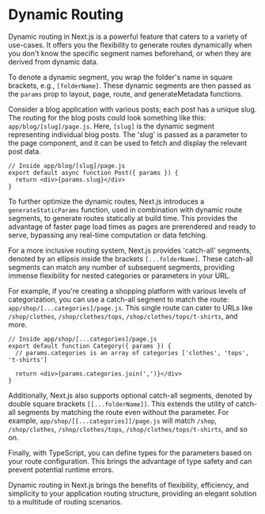 # Dynamic Routing

Dynamic routing in Next.js is a powerful feature that caters to a variety of use-cases. It offers you the flexibility to generate routes dynamically when you don't know the specific segment names beforehand, or when they are derived from dynamic data.

To denote a dynamic segment, you wrap the folder's name in square brackets, e.g., `[folderName]`. These dynamic segments are then passed as the `params` prop to layout, page, route, and generateMetadata functions.

Consider a blog application with various posts; each post has a unique slug. The routing for the blog posts could look something like this: `app/blog/[slug]/page.js`. Here, `[slug]` is the dynamic segment representing individual blog posts. The 'slug' is passed as a parameter to the page component, and it can be used to fetch and display the relevant post data.

```tsx
// Inside app/blog/[slug]/page.js
export default async function Post({ params }) {
  return <div>{params.slug}</div>
}
```

To further optimize the dynamic routes, Next.js introduces a `generateStaticParams` function, used in combination with dynamic route segments, to generate routes statically at build time. This provides the advantage of faster page load times as pages are prerendered and ready to serve, bypassing any real-time computation or data fetching.

For a more inclusive routing system, Next.js provides 'catch-all' segments, denoted by an ellipsis inside the brackets `[...folderName]`. These catch-all segments can match any number of subsequent segments, providing immense flexibility for nested categories or parameters in your URL.

For example, if you're creating a shopping platform with various levels of categorization, you can use a catch-all segment to match the route: `app/shop/[...categories]/page.js`. This single route can cater to URLs like `/shop/clothes`, `/shop/clothes/tops`, `/shop/clothes/tops/t-shirts`, and more.

```tsx
// Inside app/shop/[...categories]/page.js
export default function Category({ params }) {
  // params.categories is an array of categories ['clothes', 'tops', 't-shirts']

  return <div>{params.categories.join(',')}</div>
}
```

Additionally, Next.js also supports optional catch-all segments, denoted by double square brackets `[[...folderName]]`. This extends the utility of catch-all segments by matching the route even without the parameter. For example, `app/shop/[[...categories]]/page.js` will match `/shop`, `/shop/clothes`, `/shop/clothes/tops`, `/shop/clothes/tops/t-shirts`, and so on.

Finally, with TypeScript, you can define types for the parameters based on your route configuration. This brings the advantage of type safety and can prevent potential runtime errors.

Dynamic routing in Next.js brings the benefits of flexibility, efficiency, and simplicity to your application routing structure, providing an elegant solution to a multitude of routing scenarios.
